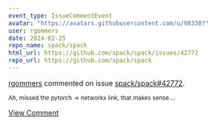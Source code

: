 ```yaml
---
event_type: IssueCommentEvent
avatar: "https://avatars.githubusercontent.com/u/98330?"
user: rgommers
date: 2024-02-25
repo_name: spack/spack
html_url: https://github.com/spack/spack/issues/42772
repo_url: https://github.com/spack/spack
---
```


<a href='https://github.com/rgommers' target='_blank'>rgommers</a> commented on issue <a href='https://github.com/spack/spack/issues/42772' target='_blank'>spack/spack#42772</a>.

<small>Ah, missed the pytorch -> networkx link, that makes sense....</small>

<a href='https://github.com/spack/spack/issues/42772' target='_blank'>View Comment</a>